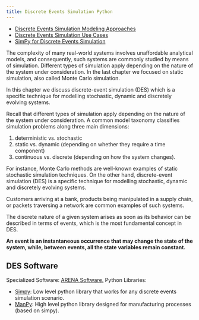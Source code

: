```yaml
---
title: Discrete Events Simulation Python
---
```


- [Discrete Events Simulation Modeling Approaches](/simulating-and-modelling-to-understand-change/module-iii---discrete-events-simulation/discrete-events-simulation-modeling-approaches)
- [Discrete Events Simulation Use Cases](/simulating-and-modelling-to-understand-change/module-iii---discrete-events-simulation/discrete-events-simulation-use-cases)
- [SimPy for Discrete Events Simulation](/simulating-and-modelling-to-understand-change/module-iii---discrete-events-simulation/simpy-for-discrete-events-simulation)

The complexity of many real-world systems involves unaffordable analytical models,
and consequently, such systems are commonly studied by means of simulation.
Different types of simulation apply depending on the nature of the system under
consideration. In the last chapter we focused on static simulation, also called Monte
Carlo simulation.

In this chapter we discuss discrete-event simulation (DES) which is a specific technique
for modelling stochastic, dynamic and discretely evolving systems.

Recall that different types of simulation apply depending on the nature of the system under
consideration. A common model taxonomy classifies simulation problems along three main
dimensions:
1. deterministic vs. stochastic
2. static vs. dynamic (depending on whether they require a time component)
3. continuous vs. discrete (depending on how the system changes).

For instance, Monte Carlo methods are well-known examples of static stochastic simulation
techniques. On the other hand, discrete-event simulation (DES) is a specific technique for
modelling stochastic, dynamic and discretely evolving systems.

Customers arriving at a bank, products being manipulated in a supply chain, or
packets traversing a network are common examples of such systems.

The discrete nature of a given system arises as soon as its behavior can be
described in terms of events, which is the most fundamental concept in DES.

**An event is an instantaneous occurrence that may change the state of the**
**system, while, between events, all the state variables remain constant.**

## DES Software
Specialized Software: [ARENA Software.](https://www.rockwellautomation.com/en-us/products/software/arena-simulation.html)
Python Libraries:
- [Simpy](https://simpy.readthedocs.io/en/latest/index.html): Low level python library that works for any discrete events simulation scenario.
- [ManPy](https://ieeexplore.ieee.org/document/7004969): High level python library designed for manufacturing processes (based on simpy).

